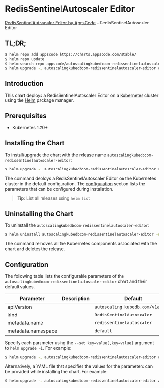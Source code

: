 # RedisSentinelAutoscaler Editor

[RedisSentinelAutoscaler Editor by AppsCode](https://appscode.com) - RedisSentinelAutoscaler Editor

## TL;DR;

```bash
$ helm repo add appscode https://charts.appscode.com/stable/
$ helm repo update
$ helm search repo appscode/autoscalingkubedbcom-redissentinelautoscaler-editor --version=v0.23.0
$ helm upgrade -i autoscalingkubedbcom-redissentinelautoscaler-editor appscode/autoscalingkubedbcom-redissentinelautoscaler-editor -n default --create-namespace --version=v0.23.0
```

## Introduction

This chart deploys a RedisSentinelAutoscaler Editor on a [Kubernetes](http://kubernetes.io) cluster using the [Helm](https://helm.sh) package manager.

## Prerequisites

- Kubernetes 1.20+

## Installing the Chart

To install/upgrade the chart with the release name `autoscalingkubedbcom-redissentinelautoscaler-editor`:

```bash
$ helm upgrade -i autoscalingkubedbcom-redissentinelautoscaler-editor appscode/autoscalingkubedbcom-redissentinelautoscaler-editor -n default --create-namespace --version=v0.23.0
```

The command deploys a RedisSentinelAutoscaler Editor on the Kubernetes cluster in the default configuration. The [configuration](#configuration) section lists the parameters that can be configured during installation.

> **Tip**: List all releases using `helm list`

## Uninstalling the Chart

To uninstall the `autoscalingkubedbcom-redissentinelautoscaler-editor`:

```bash
$ helm uninstall autoscalingkubedbcom-redissentinelautoscaler-editor -n default
```

The command removes all the Kubernetes components associated with the chart and deletes the release.

## Configuration

The following table lists the configurable parameters of the `autoscalingkubedbcom-redissentinelautoscaler-editor` chart and their default values.

|     Parameter      | Description |                   Default                    |
|--------------------|-------------|----------------------------------------------|
| apiVersion         |             | <code>autoscaling.kubedb.com/v1alpha1</code> |
| kind               |             | <code>RedisSentinelAutoscaler</code>         |
| metadata.name      |             | <code>redissentinelautoscaler</code>         |
| metadata.namespace |             | <code>default</code>                         |


Specify each parameter using the `--set key=value[,key=value]` argument to `helm upgrade -i`. For example:

```bash
$ helm upgrade -i autoscalingkubedbcom-redissentinelautoscaler-editor appscode/autoscalingkubedbcom-redissentinelautoscaler-editor -n default --create-namespace --version=v0.23.0 --set apiVersion=autoscaling.kubedb.com/v1alpha1
```

Alternatively, a YAML file that specifies the values for the parameters can be provided while
installing the chart. For example:

```bash
$ helm upgrade -i autoscalingkubedbcom-redissentinelautoscaler-editor appscode/autoscalingkubedbcom-redissentinelautoscaler-editor -n default --create-namespace --version=v0.23.0 --values values.yaml
```
